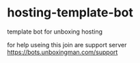 # hosting-template-bot
template bot for unboxing hosting

for help useing this join are support server https://bots.unboxingman.com/support
